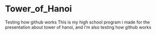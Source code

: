 # Tower_of_Hanoi
Testing how github works
T h i s   i s   m y   h i g h   s c h o o l   p r o g r a m   i   m a d e   f o r   t h e   p r e s e n t a t i o n   a b o u t   t o w e r   o f   h a n o i ,   a n d   i ' m   a l s o   t e s t i n g   h o w   g i t h u b   w o r k s  
 